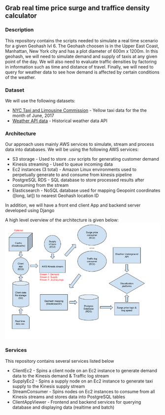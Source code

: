 ## Grab real time price surge and traffice density calculator

### Description
This repository contains the scripts needed to simulate a real time scenario for a given Geohash lvl 6. The Geohash choosen is in the Upper East Coast, Manhattan, New York city
and has a plot diameter of 600m x 1200m. In this geohash, we will need to simulate demand and supply of taxis at any given point of the day. We will also need to evaluate
traffic densities by factoring in information such as time and distance of travel. Finally, we will need to query for weather data to see how demand is affected by certain 
conditions of the weather. 

### Dataset
We will use the following datasets:
* [NYC Taxi and Limousine Commission](http://www.nyc.gov/html/tlc/html/about/trip_record_data.shtml) 	- Yellow taxi data for the the month of June, 2017
* [Weather API data](https://www.wunderground.com/history/airport/KJFK/2014/1/2/DailyHistory.html?MR=1) - Historical weather data API 

### Architecture
Our approach uses mainly AWS services to simulate, stream and process data into databases. We will be using the following AWS services:
* S3 storage 				- Used to store .csv scripts for generating customer demand
* Kinesis streaming 		- Used to queue incoming data 
* Ec2 instances (3 total)	- Amazon Linux environments used to perpetually generate to and consume from kinesis pipeline
* PostgreSQL RDS 			- SQL database to store processed results after consuming from the stream
* Elasticsearch 			- NoSQL database used for mapping Geopoint coordinates ([long, lat]) to nearest Geohash location ID

In addition, we will have a front end client App and backend server developed using Django

A high level overview of the architecture is given below:
![Architecture](/pics/Architecture.png)

### Services
This repository contains several services listed below
* ClientEc2 		- Spins a client node on an Ec2 instance to generate demand data to the Kinesis demand & Traffic log stream
* SupplyEc2 		- Spins a supply node on an Ec2 instance to generate taxi supply to the Kinesis supply stream
* StreamConsumer 	- Spins nodes on Ec2 instances to consume from all Kinesis streams and stores data into PostgreSQL tables
* ClientAppViewer 	- Frontend and backend services for querying database and displaying data (realtime and batch)

